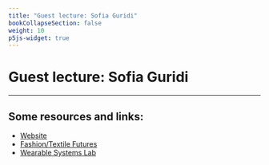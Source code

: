 ```yaml
---
title: "Guest lecture: Sofia Guridi"
bookCollapseSection: false
weight: 10
p5js-widget: true
---
```


# Guest lecture: Sofia Guridi

---

## Some resources and links:

- [Website](https://sofiaguridi.xyz/about)
- [Fashion/Textile Futures](https://www.aalto.fi/en/department-of-design-/fashiontextile-futures)
- [Wearable Systems Lab](https://www.aalto.fi/en/wearable-systems-lab)
